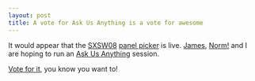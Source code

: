 ```yaml
---
layout: post
title: A vote for Ask Us Anything is a vote for awesome
---
```

It would appear that the [SXSW08][] [panel picker][] is live. [James][], [Norm!][] and I are hoping to run an [Ask Us Anything][AUA] session.

[Vote for it][Vote AUA], you know you want to!

[SXSW08]: http://2008.sxsw.com/
[panel picker]: http://panelpicker.sxsw.com/
[James]: http://tartarus.org/james/ "James Aylett"
[Norm!]: http://cackhanded.net/ "Mark Norman Francis"
[AUA]: http://ask-us-anything.com/
[Vote AUA]: http://panelpicker.sxsw.com/ideas/view/233 "Vote for Ask Us Anything to appear live at SXSW08"
